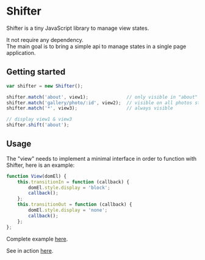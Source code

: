 # Shifter

Shifter is a tiny JavaScript library to manage view states.

It not require any dependency.<br/>
The main goal is to bring a simple api to manage states in a single page application.

## Getting started

```javascript
var shifter = new Shifter();

shifter.match('about', view1);              // only visible in "about" state
shifter.match('gallery/photo/:id', view2);  // visible on all photos state
shifter.match('*', view3);                  // always visible

// display view1 & view3
shifter.shift('about');
```

## Usage

The "view" needs to implement a minimal interface in order to function with Shifter, here is an example:

```javascript
function View(domEl) {
    this.transitionIn = function (callback) {
        domEl.style.display = 'block';
        callback();
    };
    this.transitionOut = function (callback) {
        domEl.style.display = 'none';
        callback();
    };
};
```

Complete example [here](/example/example.js).

See in action [here](https://rawgithub.com/singuerinc/Shifter/master/example/index.html).
